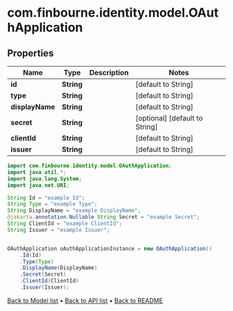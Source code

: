 # com.finbourne.identity.model.OAuthApplication

## Properties

Name | Type | Description | Notes
------------ | ------------- | ------------- | -------------
**id** | **String** |  | [default to String]
**type** | **String** |  | [default to String]
**displayName** | **String** |  | [default to String]
**secret** | **String** |  | [optional] [default to String]
**clientId** | **String** |  | [default to String]
**issuer** | **String** |  | [default to String]

```java
import com.finbourne.identity.model.OAuthApplication;
import java.util.*;
import java.lang.System;
import java.net.URI;

String Id = "example Id";
String Type = "example Type";
String DisplayName = "example DisplayName";
@jakarta.annotation.Nullable String Secret = "example Secret";
String ClientId = "example ClientId";
String Issuer = "example Issuer";


OAuthApplication oAuthApplicationInstance = new OAuthApplication()
    .Id(Id)
    .Type(Type)
    .DisplayName(DisplayName)
    .Secret(Secret)
    .ClientId(ClientId)
    .Issuer(Issuer);
```


[Back to Model list](../README.md#documentation-for-models) &#8226; [Back to API list](../README.md#documentation-for-api-endpoints) &#8226; [Back to README](../README.md)
